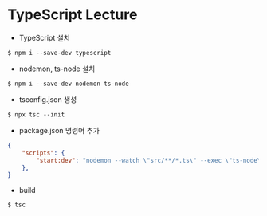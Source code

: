 # TypeScript Lecture

- TypeScript 설치

```
$ npm i --save-dev typescript
```

- nodemon, ts-node 설치

```
$ npm i --save-dev nodemon ts-node 
```

- tsconfig.json 생성

```
$ npx tsc --init 
```

- package.json 명령어 추가

```json
{
    "scripts": {
        "start:dev": "nodemon --watch \"src/**/*.ts\" --exec \"ts-node\" src/index.ts"
    },
}
```

- build

```
$ tsc
```